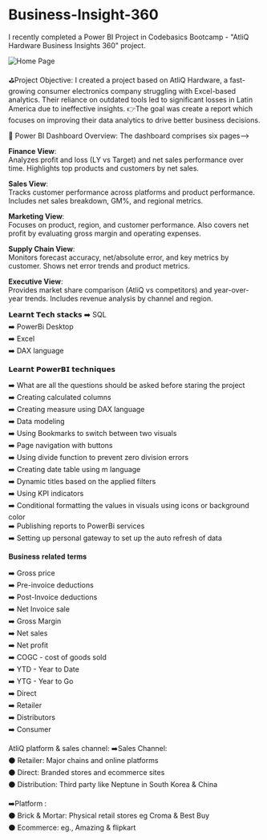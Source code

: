 # Business-Insight-360
I recently completed a Power BI Project in Codebasics Bootcamp - "AtliQ Hardware Business Insights 360" project.

![Home Page](https://github.com/user-attachments/assets/39ab4e64-34ab-490d-9051-244e37a325b1)

⛳Project Objective: 
I created a project based on AtliQ Hardware, a fast-growing consumer electronics company struggling with Excel-based analytics. Their reliance on outdated tools led to significant losses in Latin America due to ineffective insights. 
👉The goal was create a report which focuses on improving their data analytics to drive better business decisions.

🔎 Power BI Dashboard Overview:
The dashboard comprises six pages-->

**Finance View**:  
Analyzes profit and loss (LY vs Target) and net sales performance over time. Highlights top products and customers by net sales.

**Sales View**:  
Tracks customer performance across platforms and product performance. Includes net sales breakdown, GM%, and regional metrics.

**Marketing View**:  
Focuses on product, region, and customer performance. Also covers net profit by evaluating gross margin and operating expenses.

**Supply Chain View**:  
Monitors forecast accuracy, net/absolute error, and key metrics by customer. Shows net error trends and product metrics.

**Executive View**:  
Provides market share comparison (AtliQ vs competitors) and year-over-year trends. Includes revenue analysis by channel and region.

𝗟𝗲𝗮𝗿𝗻𝘁 𝗧𝗲𝗰𝗵 𝘀𝘁𝗮𝗰𝗸𝘀
➡️ SQL <br />
➡️ PowerBi Desktop <br />
➡️ Excel <br />
➡️ DAX language <br />

𝗟𝗲𝗮𝗿𝗻𝘁 𝗣𝗼𝘄𝗲𝗿𝗕𝗜 𝘁𝗲𝗰𝗵𝗻𝗶𝗾𝘂𝗲𝘀

➡️ What are all the questions should be asked before staring the project <br />
➡️ Creating calculated columns<br />
➡️ Creating measure using DAX language<br />
➡️ Data modeling<br />
➡️ Using Bookmarks to switch between two visuals<br />
➡️ Page navigation with buttons<br />
➡️ Using divide function to prevent zero division errors<br />
➡️ Creating date table using m language<br />
➡️ Dynamic titles based on the applied filters<br />
➡️ Using KPI indicators<br />
➡️ Conditional formatting the values in visuals using icons or background color<br />
➡️ Publishing reports to PowerBi services<br />
➡️ Setting up personal gateway to set up the auto refresh of data<br />


𝐁𝐮𝐬𝐢𝐧𝐞𝐬𝐬 𝐫𝐞𝐥𝐚𝐭𝐞𝐝 𝐭𝐞𝐫𝐦𝐬

➡️ Gross price<br />
➡️ Pre-invoice deductions<br />
➡️ Post-Invoice deductions<br />
➡️ Net Invoice sale<br />
➡️ Gross Margin<br />
➡️ Net sales<br />
➡️ Net profit<br />
➡️ COGC - cost of goods sold<br />
➡️ YTD - Year to Date<br />
➡️ YTG - Year to Go<br />
➡️ Direct<br />
➡️ Retailer<br />
➡️ Distributors<br />
➡️ Consumer<br />

AtliQ platform & sales channel:
➡️Sales Channel: <br />
⚫ Retailer: Major chains and online platforms <br />
⚫ Direct: Branded stores and ecommerce sites <br />
⚫ Distribution: Third party like Neptune in South Korea & China <br />

➡️Platform : <br />
⚫ Brick & Mortar: Physical retail stores eg Croma & Best Buy <br />
⚫ Ecommerce: eg., Amazing & flipkart <br />
